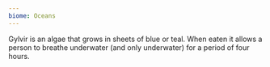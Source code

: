```yaml
---
biome: Oceans
---
```

Gylvir is an algae that grows in sheets of blue or teal. When eaten it allows a person to breathe underwater (and only underwater) for a period of four hours. 


